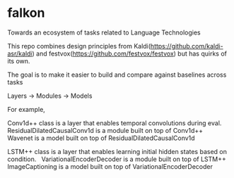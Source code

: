 # falkon
Towards an ecosystem of tasks related to Language Technologies

This repo combines design principles from Kaldi(https://github.com/kaldi-asr/kaldi) and festvox(https://github.com/festvox/festvox) but has quirks of its own.  

The goal is to make it easier to build and compare against baselines across tasks

Layers -> Modules -> Models

For example,

Conv1d++ class is a layer that enables temporal convolutions during eval. &nbsp;
ResidualDilatedCausalConv1d is a module built on top of Conv1d++ &nbsp;
Wavenet is a model built on top of ResidualDilatedCausalConv1d

LSTM++ class is a layer that enables learning initial hidden states based on condition. &nbsp;
VariationalEncoderDecoder is a module built on top of LSTM++ &nbsp;
ImageCaptioning is a model built on top of VariationalEncoderDecoder


